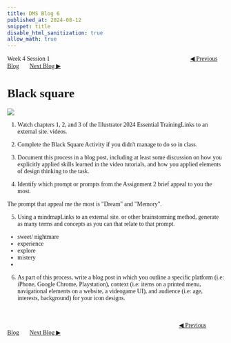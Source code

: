 ```yaml
---
title: DMS Blog 6
published_at: 2024-08-12
snippet: title
disable_html_sanitization: true
allow_math: true
---
```

<font face="Times New Roman">
Week 4 Session 1
<a href="https://d20502-d-dms1-blog-38.deno.dev/fifth-blog-post" class="button" style="margin-left:23em">◀︎ Previous Blog</a>&nbsp;&nbsp;&nbsp;&nbsp;&nbsp;&nbsp;
<a href="https://d20502-d-dms1-blog-38.deno.dev/seventh-blog-post" class="button">Next Blog ▶︎</a>

# Black square

![](240812/1.png)

1. Watch chapters 1, 2, and 3 of the Illustrator 2024 Essential TrainingLinks to an external site. videos.

2. Complete the Black Square Activity if you didn't manage to do so in class. 

3. Document this process in a blog post, including at least some discussion on how you explicitly applied skills learned in the video tutorials, and how you applied elements of design thinking to the task.

4. Identify which prompt or prompts from the Assignment 2 brief appeal to you the most. 

The prompt that appeal me the most is "Dream" and "Memory".

5. Using a mindmapLinks to an external site. or other brainstorming method, generate as many terms and concepts as you can that relate to that prompt.

- sweet/ nightmare
- experience
- explore
- mistery
- 

6. As part of this process, write a blog post in which you outline a specific platform (i.e: iPhone, Google Chrome, Playstation), context (i.e: items on a printed menu, navigational elements on a website, a videogame UI), and audience (i.e: age, interests, background) for your icon designs.


<br></br>
<a href="https://d20502-d-dms1-blog-38.deno.dev/fifth-blog-post" class="button" style="margin-left:28.46em">◀︎ Previous Blog</a>&nbsp;&nbsp;&nbsp;&nbsp;&nbsp;&nbsp;
<a href="https://d20502-d-dms1-blog-38.deno.dev/seventh-blog-post" class="button">Next Blog ▶︎</a>
</font>